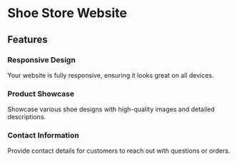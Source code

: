 <h1>Shoe Store Website</h1>
    <h2>Features</h2>
    <div class="features">
      <div class="feature-item">
        <h3>Responsive Design</h3>
        <p>Your website is fully responsive, ensuring it looks great on all devices.</p>
      </div>
      <div class="feature-item">
        <h3>Product Showcase</h3>
        <p>Showcase various shoe designs with high-quality images and detailed descriptions.</p>
      </div>
      <div class="feature-item">
        <h3>Contact Information</h3>
        <p>Provide contact details for customers to reach out with questions or orders.</p>
      </div>
    </div>
